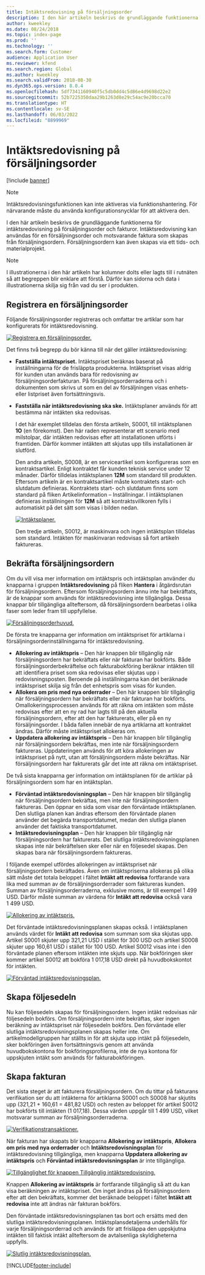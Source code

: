 ```yaml
---
title: Intäktsredovisning på försäljningsorder
description: I den här artikeln beskrivs de grundläggande funktionerna för intäktsredovisning på försäljningsorder och fakturor. Intäktsredovisning kan användas för försäljningsorder och motsvarande faktura som skapas från försäljningsordern.
author: kweekley
ms.date: 08/24/2018
ms.topic: index-page
ms.prod: ''
ms.technology: ''
ms.search.form: Customer
audience: Application User
ms.reviewer: kfend
ms.search.region: Global
ms.author: kweekley
ms.search.validFrom: 2018-08-30
ms.dyn365.ops.version: 8.0.4
ms.openlocfilehash: 5df7341160940f5c5db0dd4c5d86e4d9698d22e2
ms.sourcegitcommit: 52b7225350daa29b1263d8e29c54ac9e20bcca70
ms.translationtype: HT
ms.contentlocale: sv-SE
ms.lasthandoff: 06/03/2022
ms.locfileid: "8899969"
---
```

# <a name="revenue-recognition-on-sales-orders"></a>Intäktsredovisning på försäljningsorder

[!include [banner](../includes/banner.md)]

> [!NOTE]
> Intäktsredovisningsfunktionen kan inte aktiveras via funktionshantering. För närvarande måste du använda konfigurationsnycklar för att aktivera den.

I den här artikeln beskrivs de grundläggande funktionerna för intäktsredovisning på försäljningsorder och fakturor. Intäktsredovisning kan användas för en försäljningsorder och motsvarande faktura som skapas från försäljningsordern. Försäljningsordern kan även skapas via ett tids- och materialprojekt.

> [!NOTE]
> I illustrationerna i den här artikeln har kolumner dolts eller lagts till i rutnäten så att begreppen blir enklare att förstå. Därför kan sidorna och data i illustrationerna skilja sig från vad du ser i produkten.

## <a name="enter-a-sales-order"></a>Registrera en försäljningsorder

Följande försäljningsorder registreras och omfattar tre artiklar som har konfigurerats för intäktsredovisning.

[![Registrera en försäljningsorder.](./media/revenue-recognition-so-basic-sales-order-header.png)](./media/revenue-recognition-so-basic-sales-order-header.png)

Det finns två begrepp du bör känna till när det gäller intäktsredovisning:

- **Fastställa intäktspriset.** Intäktspriset beräknas baserat på inställningarna för de frisläppta produkterna. Intäktspriset visas aldrig för kunden utan används bara för redovisning av försäljningsorderfakturan. På försäljningsorderraderna och i dokumenten som skrivs ut som en del av försäljningen visas enhets- eller listpriset även fortsättningsvis.
- **Fastställa när intäktsredovisning ska ske.** Intäktsplaner används för att bestämma när intäkten ska redovisas.

    I det här exemplet tilldelas den första artikeln, S0001, till intäktsplanen **1O** (en förekomst). Den här raden representerar ett scenario med milstolpar, där intäkten redovisas efter att installationen utförts i framtiden. Därför kommer intäkten att skjutas upp tills installationen är slutförd.

    Den andra artikeln, S0008, är en serviceartikel som konfigureras som en kontraktsartikel. Enligt kontraktet får kunden teknisk service under 12 månader. Därför tilldelas intäktsplanen **12M** som standard till produkten. Eftersom artikeln är en kontraktsartikel måste kontraktets start- och slutdatum definieras. Kontraktets start- och slutdatum finns som standard på fliken Artikelinformation – Inställningar. I intäktsplanen definieras inställningen för **12M** så att kontraktsvillkoren fylls i automatiskt på det sätt som visas i bilden nedan.

    [![Intäktsplaner.](./media/revenue-recognition-so-basic-revenue-schedules.png)](./media/revenue-recognition-so-basic-revenue-schedules.png)

    Den tredje artikeln, S0012, är maskinvara och ingen intäktsplan tilldelas som standard. Intäkten för maskinvaran redovisas så fort artikeln faktureras.

## <a name="confirm-the-sales-order"></a>Bekräfta försäljningsordern

Om du vill visa mer information om intäktspris och intäktsplan använder du knapparna i gruppen **Intäktsredovisning** på fliken **Hantera** i åtgärdsrutan för försäljningsordern. Eftersom försäljningsordern ännu inte har bekräftats, är de knappar som används för intäktsredovisning inte tillgängliga. Dessa knappar blir tillgängliga allteftersom, då försäljningsordern bearbetas i olika faser som leder fram till uppfyllelse.

[![Försäljningsorderhuvud.](./media/revenue-recognition-so-basic-sales-order-header-02.png)](./media/revenue-recognition-so-basic-sales-order-header-02.png)

De första tre knapparna ger information om intäktspriset för artiklarna i försäljningsorderinställningarna för intäktsredovisning.

- **Allokering av intäktspris** – Den här knappen blir tillgänglig när försäljningsordern har bekräftats eller när fakturan har bokförts. Både försäljningsorderbekräftelse och fakturabokföring beräknar intäkten till att identifiera priset som ska redovisas eller skjutas upp i redovisningsposten. Beroende på inställningarna kan det beräknade intäktspriset skilja sig från det enhetspris som visas för kunden.
- **Allokera om pris med nya orderrader** – Den här knappen blir tillgänglig när försäljningsordern har bekräftats eller när fakturan har bokförts. Omallokeringsprocessen används för att räkna om intäkten som måste redovisas efter att en ny rad har lagts till på den aktuella försäljningsordern, efter att den har fakturerats, eller på en ny försäljningsorder. I båda fallen innebär de nya artiklarna att kontraktet ändras. Därför måste intäktspriset allokeras om.
- **Uppdatera allokering av intäktspris** – Den här knappen blir tillgänglig när försäljningsordern bekräftas, men inte när försäljningsordern faktureras. Uppdateringen används för att köra allokeringen av intäktspriset på nytt, utan att försäljningsordern måste bekräftas. När försäljningsordern har fakturerats går det inte att räkna om intäktspriset.

De två sista knapparna ger information om intäktsplanen för de artiklar på försäljningsordern som har en intäktsplan.

- **Förväntad intäktsredovisningsplan** – Den här knappen blir tillgänglig när försäljningsordern bekräftas, men inte när försäljningsordern faktureras. Den öppnar en sida som visar den förväntade intäktsplanen. Den slutliga planen kan ändras eftersom den förväntade planen använder det begärda transportdatumet, medan den slutliga planen använder det faktiska transportdatumet.
- **Intäktsredovisningsplan** – Den här knappen blir tillgänglig när försäljningsordern har fakturerats. Det slutliga intäktsredovisningsplanen skapas inte när bekräftelsen sker eller när en följesedel skapas. Den skapas bara när försäljningsordern faktureras.

I följande exempel utfördes allokeringen av intäktspriset när försäljningsordern bekräftades. Även om intäktspriserna allokeras på olika sätt måste det totala beloppet i fältet **Intäkt att redovisa** fortfarande vara lika med summan av de försäljningsorderrader som faktureras kunden. Summan av försäljningsorderraderna, exklusive moms, är till exempel 1 499 USD. Därför måste summan av värdena för **Intäkt att redovisa** också vara 1 499 USD.

[![Allokering av intäktspris.](./media/revenue-recognition-so-basic-revenue-price-allocation.png)](./media/revenue-recognition-so-basic-revenue-price-allocation.png)

Det förväntade intäktsredovisningsplanen skapas också. I intäktsplanen används värdet för **Intäkt att redovisa** som summan som ska skjutas upp. Artikel S0001 skjuter upp 321,21 USD i stället för 300 USD och artikel S0008 skjuter upp 160,61 USD i stället för 100 USD. Artikel S0012 visas inte i den förväntade planen eftersom intäkten inte skjuts upp. När bokföringen sker kommer artikel S0012 att bokföra 1 017,18 USD direkt på huvudbokskontot för intäkten.

[![Förväntad intäktsredovisningsplan.](./media/revenue-recognition-so-basic-expected-rev-rec-schedule.png)](./media/revenue-recognition-so-basic-expected-rev-rec-schedule.png)

## <a name="create-the-packing-slip"></a>Skapa följesedeln

Nu kan följesedeln skapas för försäljningsordern. Ingen intäkt redovisas när följesedeln bokförs. Om försäljningsordern inte bekräftas, sker ingen beräkning av intäktspriset när följesedeln bokförs. Den förväntade eller slutliga intäktsredovisningsplanen skapas heller inte. Om artikelmodellgruppen har ställts in för att skjuta upp intäkt på följesedeln, sker bokföringen även fortsättningsvis genom att använda huvudbokskontona för bokföringsprofilerna, inte de nya kontona för uppskjuten intäkt som används för fakturabokföringen.

## <a name="create-the-invoice"></a>Skapa fakturan

Det sista steget är att fakturera försäljningsordern. Om du tittar på fakturans verifikation ser du att intäkterna för artiklarna S0001 och S0008 har skjutits upp (321,21 + 160,61 = 481,82 USD) och resten av beloppet för artikel S0012 har bokförts till intäkten (1 017,18). Dessa värden uppgår till 1 499 USD, vilket motsvarar summan av försäljningsorderraderna.

[![Verifikationstransaktioner.](./media/revenue-recognition-so-voucher-transactions.png)](./media/revenue-recognition-so-voucher-transactions.png)

När fakturan har skapats blir knapparna **Allokering av intäktspris**, **Allokera om pris med nya orderrader** och **Intäktsredovisningsplan** för intäktsredovisning tillgängliga, men knapparna **Uppdatera allokering av intäktspris** och **Förväntad intäktsredovisningsplan** är inte tillgängliga.

[![Tillgänglighet för knappen Tillgänglig intäktsredovisning.](./media/revenue-recognition-so-basic-after-invoice-buttons.png)](./media/revenue-recognition-so-basic-after-invoice-buttons.png)

Knappen **Allokering av intäktspris** är fortfarande tillgänglig så att du kan visa beräkningen av intäktspriset. Om inget ändras på försäljningsordern efter att den bekräftats, kommer det beräknade beloppet i fältet **Intäkt att redovisa** inte att ändras när fakturan bokförs.

Den förväntade intäktsredovisningsplanen tas bort och ersätts med den slutliga intäktsredovisningsplanen. Intäktsplansdetaljerna underhålls för varje försäljningsorderrad och används för att frisläppa den uppskjutna intäkten till faktisk intäkt allteftersom de avtalsenliga skyldigheterna uppfylls.

[![Slutlig intäktsredovisningsplan.](./media/revenue-recognition-so-revenue-recognition-schedule.png)](./media/revenue-recognition-so-revenue-recognition-schedule.png)


[!INCLUDE[footer-include](../../includes/footer-banner.md)]
